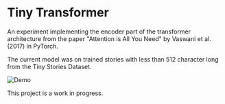 # Tiny Transformer

An experiment implementing the encoder part of the transformer architecture from the paper "Attention is All You Need" by Vaswani et al. (2017) in PyTorch.

The current model was on trained stories with less than 512 character long from the Tiny Stories Dataset.

![Demo](test.gif)

This project is a work in progress.
